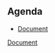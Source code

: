 ## Agenda
- [Document](https://ffzghr-my.sharepoint.com/:w:/r/personal/gthakkar_m_ffzg_hr/Documents/Winter%20School%20FFZG%20Feb%202023/Hands%20on%20Session%20Winter%20School%20FFZG%202023.docx?d=w5304a6ef914f498483decaa74b7b3856&csf=1&web=1&e=wCm3uA)


 [Document](https://ffzghr-my.sharepoint.com/:w:/g/personal/gthakkar_m_ffzg_hr/Ee-mBFNPkYRJg97Kp0t7OFYB5xqk1KSV0UHMjw16RgvdvQ?e=0Hhj5F)
